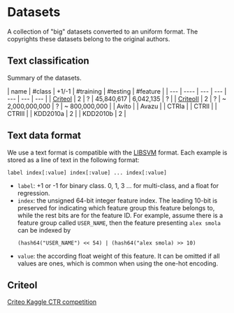 # Datasets

A collection of "big" datasets converted to an uniform format. The copyrights
these datasets belong to the original authors.

## Text classification

Summary of the datasets.

| name | #class | +1/-1 |  #training | #testing | #feature |
| ---  | ----  | --- | --- | --- | --- | --- |
| [CriteoI](#criteoi) | 2 | ? | 45,840,617 | 6,042,135 | ? |
| [CriteoII](#criteoii) | 2 | ? | ~ 2,000,000,000 | ? | ~ 800,000,000 |
| Avito |
| Avazu |
| CTRIa |
| CTRII |
| CTRIII |
| KDD2010a | 2 |
| KDD2010b | 2 |

## Text data format

We use a text format is compatible with the
[LIBSVM](https://www.csie.ntu.edu.tw/~cjlin/libsvm/) format. Each example is stored as
a line of text in the following format:

```
label index[:value] index[:value] ... index[:value]
```
- `label`: +1 or -1 for binary class. 0, 1, 3 ... for multi-class, and a float
  for regression.
- `index`: the unsigned 64-bit integer feature index. The leading 10-bit is preserved for indicating which feature group this
  feature belongs to, while the rest bits are for the feature ID. For example,
  assume there is a feature group called `USER_NAME`, then the feature
  presenting `alex smola` can be indexed by
  ```
  (hash64("USER_NAME") << 54) | (hash64("alex smola) >> 10)
  ```
- `value`: the according float weight of this feature. It can be omitted if all
  values are ones, which is common when using the one-hot encoding.

## CriteoI

[Criteo Kaggle CTR competition](https://www.kaggle.com/c/criteo-display-ad-challenge/)
